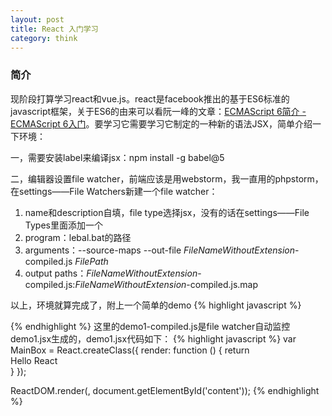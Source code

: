 ```yaml
---
layout: post
title: React 入门学习
category: think
---
```


### 简介
现阶段打算学习react和vue.js。react是facebook推出的基于ES6标准的javascript框架，关于ES6的由来可以看阮一峰的文章：[ECMAScript 6简介 - ECMAScript 6入门](http://es6.ruanyifeng.com/#docs/intro#ECMAScript%E7%9A%84%E5%8E%86%E5%8F%B2)。要学习它需要学习它制定的一种新的语法JSX，简单介绍一下环境：

一，需要安装label来编译jsx：npm install -g babel@5

二，编辑器设置file watcher，前端应该是用webstorm，我一直用的phpstorm，在settings——File Watchers新建一个file watcher：

1. name和description自填，file type选择jsx，没有的话在settings——File Types里面添加一个
2. program：lebal.bat的路径
3. arguments：--source-maps --out-file $FileNameWithoutExtension$-compiled.js $FilePath$
4. output paths：$FileNameWithoutExtension$-compiled.js:$FileNameWithoutExtension$-compiled.js.map

以上，环境就算完成了，附上一个简单的demo
{% highlight javascript %}
<!DOCTYPE html>
<html>
<head>
    <meta charset="UTF-8">
    <title>Title</title>
</head>
<body>
<div id="content"></div>
<!--[if lt IE 9]>
    <script src="//cdn.bootcss.com/es5-shim/4.4.1/es5-shim.js"></script>
    <script src="//cdn.bootcss.com/es5-shim/4.4.1/es5-sham.js"></script>
<![endif]-->
<script src="lib/react-with-addons.js"></script>
<script src="lib/react-dom.js"></script>
<script src="demo1-compiled.js"></script>
</body>
</html>
{% endhighlight %}
这里的demo1-compiled.js是file watcher自动监控demo1.jsx生成的，demo1.jsx代码如下：
{% highlight javascript %}
var MainBox = React.createClass({
    render: function () {
        return <div>Hello React</div>
    }
});

ReactDOM.render(<MainBox/>, document.getElementById('content'));
{% endhighlight %}
